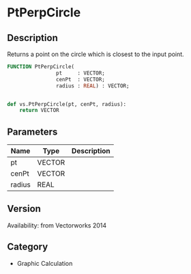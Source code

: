 # PtPerpCircle

## Description
Returns a point on the circle which is closest to the input point.

```pascal
FUNCTION PtPerpCircle(
				pt     : VECTOR;
				cenPt  : VECTOR;
				radius : REAL) : VECTOR;
```

```python

def vs.PtPerpCircle(pt, cenPt, radius):
    return VECTOR
```

## Parameters
|Name|Type|Description|
|---|---|---|
|pt|VECTOR||
|cenPt|VECTOR||
|radius|REAL||

## Version
Availability: from Vectorworks 2014
## Category
* Graphic Calculation

